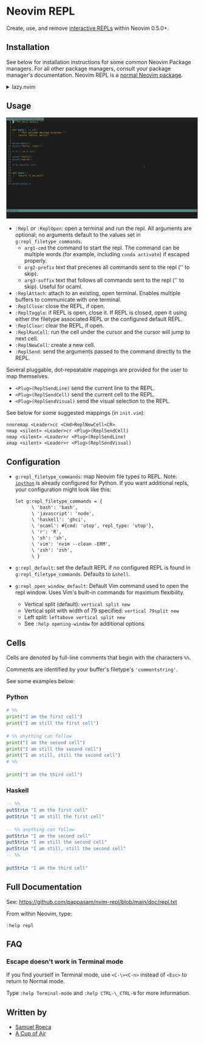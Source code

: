 # Neovim REPL

Create, use, and remove [interactive REPLs](https://en.wikipedia.org/wiki/Read%E2%80%93eval%E2%80%93print_loop) within Neovim 0.5.0+.

## Installation

See below for installation instructions for some common Neovim Package managers. For all other package managers, consult your package manager's documentation. Neovim REPL is a [normal Neovim package](https://neovim.io/doc/user/usr_05.html#_adding-a-package).

<details>
  <summary>lazy.nvim</summary>
  <br>

Configuration for <https://github.com/folke/lazy.nvim>

```lua
{
  "pappasam/nvim-repl",
  init = function()
    vim.g["repl_filetype_commands"] = {
      bash = "bash",
      javascript = "node",
      haskell = "ghci",
      ocaml = {cmd = "utop", repl_type = "utop"},
      r = "R",
      sh = "sh",
      vim = "nvim --clean -ERM",
      zsh = "zsh",
    }
  end,
  keys = {
    { "<Leader>cc", "<Cmd>ReplNewCell<CR>",   mode = "n", desc = "Create New Cell" },
    { "<Leader>cr", "<Plug>(ReplSendCell)",   mode = "n", desc = "Send Repl Cell" },
    { "<Leader>r",  "<Plug>(ReplSendLine)",   mode = "n", desc = "Send Repl Line" },
    { "<Leader>r",  "<Plug>(ReplSendVisual)", mode = "x", desc = "Send Repl Visual Selection" },
  },
}
```

</details>

## Usage

![demo](images/nvim-repl-demo.gif)

- `:Repl` or `:ReplOpen`: open a terminal and run the repl. All arguments are optional; no arguments default to the values set in `g:repl_filetype_commands`.
  - `arg1-cmd` the command to start the repl. The command can be multiple words (for example, including `conda activate`) if escaped properly.
  - `arg2-prefix` text that precenes all commands sent to the repl ('' to skip).
  - `arg3-suffix` text that follows all commands sent to the repl ('' to skip). Useful for ocaml.
- `:ReplAttach`: attach to an existing, open terminal. Enables multiple buffers to communicate with one terminal.
- `:ReplClose`: close the REPL, if open.
- `:ReplToggle`: if REPL is open, close it. If REPL is closed, open it using either the filetype associated REPL or the configured default REPL.
- `:ReplClear`: clear the REPL, if open.
- `:ReplRunCell`: run the cell under the cursor and the cursor will jump to next cell.
- `:ReplNewCell`: create a new cell.
- `:ReplSend`: send the arguments passed to the command directly to the REPL.

Several pluggable, dot-repeatable mappings are provided for the user to map themselves.

- `<Plug>(ReplSendLine)` send the current line to the REPL.
- `<Plug>(ReplSendCell)` send the current cell to the REPL.
- `<Plug>(ReplSendVisual)` send the visual selection to the REPL.

See below for some suggested mappings (in `init.vim`):

```vim
nnoremap <Leader>cc <Cmd>ReplNewCell<CR>
nmap <silent> <Leader>cr <Plug>(ReplSendCell)
nmap <silent> <Leader>r <Plug>(ReplSendLine)
xmap <silent> <Leader>r <Plug>(ReplSendVisual)
```

## Configuration

- `g:repl_filetype_commands`: map Neovim file types to REPL. Note: [`ipython`](https://github.com/ipython/ipython) is already configured for Python. If you want additional repls, your configuration might look like this:

  ```vim
  let g:repl_filetype_commands = {
        \ 'bash': 'bash',
        \ 'javascript': 'node',
        \ 'haskell': 'ghci',
        \ 'ocaml': #{cmd: 'utop', repl_type: 'utop'},
        \ 'r': 'R',
        \ 'sh': 'sh',
        \ 'vim': 'nvim --clean -ERM',
        \ 'zsh': 'zsh',
        \ }
  ```

- `g:repl_default`: set the default REPL if no configured REPL is found in `g:repl_filetype_commands`. Defaults to `&shell`.
- `g:repl_open_window_default`: Default Vim command used to open the repl window. Uses Vim's built-in commands for maximum flexibility.
  - Vertical split (default): `vertical split new`
  - Vertical split with width of 79 specified: `vertical 79split new`
  - Left split: `leftabove vertical split new`
  - See `:help opening-window` for additional options

## Cells

Cells are denoted by full-line comments that begin with the characters `%%`.

Comments are identified by your buffer's filetype's `'commentstring'`.

See some examples below:

### Python

```python
# %%
print("I am the first cell")
print("I am still the first cell")

# %% anything can follow
print("I am the second cell")
print("I am still the second cell")
print("I am still, still the second cell")
# %%

print("I am the third cell")
```

### Haskell

```haskell
-- %%
putStrLn "I am the first cell"
putStrLn "I am still the first cell"

-- %% anything can follow
putStrLn "I am the second cell"
putStrLn "I am still the second cell"
putStrLn "I am still, still the second cell"
-- %%

putStrLn "I am the third cell"
```

## Full Documentation

See: <https://github.com/pappasam/nvim-repl/blob/main/doc/repl.txt>

From within Neovim, type:

```vim
:help repl
```

## FAQ

### Escape doesn't work in Terminal mode

If you find yourself in Terminal mode, use `<C-\><C-n>` instead of `<Esc>` to return to Normal mode.

Type `:help Terminal-mode` and `:help CTRL-\_CTRL-N` for more information.

## Written by

- [Samuel Roeca](https://samroeca.com/)
- [A Cup of Air](https://acupofair.github.io/)
